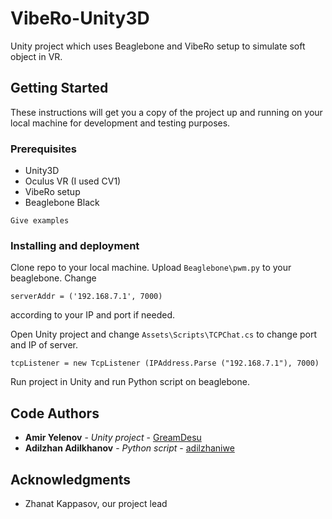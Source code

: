 # VibeRo-Unity3D

Unity project which uses Beaglebone and VibeRo setup to simulate soft object in VR.

## Getting Started

These instructions will get you a copy of the project up and running on your local machine for development and testing purposes. 
### Prerequisites

- Unity3D 
- Oculus VR (I used CV1)
- VibeRo setup
- Beaglebone Black

```
Give examples
```

### Installing and deployment

Clone repo to your local machine.
Upload `Beaglebone\pwm.py` to your beaglebone. Change 

```
serverAddr = ('192.168.7.1', 7000)
```
according to your IP and port if needed.

Open Unity project and change `Assets\Scripts\TCPChat.cs` to change port and IP of server.
```
tcpListener = new TcpListener (IPAddress.Parse ("192.168.7.1"), 7000)
```
Run project in Unity and run Python script on beaglebone.


## Code Authors

* **Amir Yelenov** - *Unity project* - [GreamDesu](https://github.com/GreamDesu)
* **Adilzhan Adilkhanov** - *Python script* - [adilzhaniwe](https://github.com/Adilzhaniwe)



## Acknowledgments

* Zhanat Kappasov, our project lead
